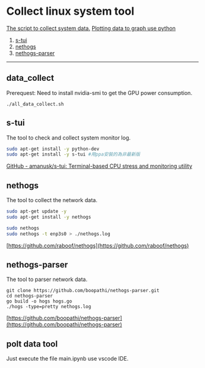 # Collect linux system tool

[The script to collect system data.](#datacollect)
[Plotting data to graph use python](#polt-data-tool)

1. [s-tui](#s-tui)
2. [nethogs](#nethogs)
3. [nethogs-parser](#nethogs-parser)

---
## data_collect

Prerequest: Need to install nvidia-smi to get the GPU power consumption.
```
./all_data_collect.sh
```

## s-tui
The tool to check and collect system monitor log.
```bash
sudo apt-get install -y python-dev
sudo apt-get install -y s-tui #用ppa安裝的為非最新版
```

[GitHub - amanusk/s-tui: Terminal-based CPU stress and monitoring utility](https://github.com/amanusk/s-tui)

## nethogs
The tool to collect the network data.

```bash
sudo apt-get update -y
sudo apt-get install -y nethogs

sudo nethogs
sudo nethogs -t enp3s0 > ./nethogs.log
```
[https://github.com/raboof/nethogs](https://github.com/raboof/nethogs)

## nethogs-parser

The tool to parser network data.

```
git clone https://github.com/boopathi/nethogs-parser.git
cd nethogs-parser
go build -o hogs hogs.go
./hogs -type=pretty nethogs.log
```

[https://github.com/boopathi/nethogs-parser](https://github.com/boopathi/nethogs-parser)
## polt data tool
Just execute the file main.ipynb use vscode IDE.